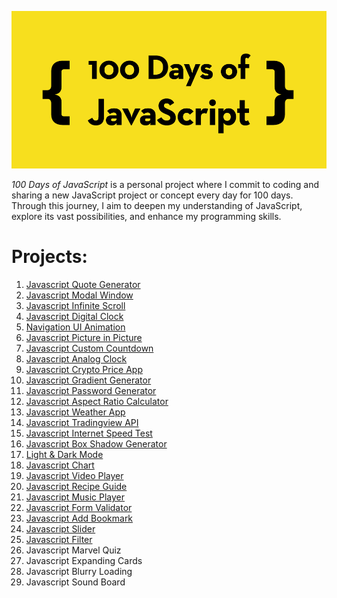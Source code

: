 ![100 Days of Javascript](100-days-of-javascript.png)

_100 Days of JavaScript_ is a personal project where I commit to coding and sharing a new JavaScript project or concept every day for 100 days. Through this journey, I aim to deepen my understanding of JavaScript, explore its vast possibilities, and enhance my programming skills.

# Projects:

1. [Javascript Quote Generator](https://alin-trinca.github.io/100-Days-of-Javascript/001%20Javascript%20Quote%20Generator/dist/index.html)
2. [Javascript Modal Window](https://alin-trinca.github.io/100-Days-of-Javascript/002%20Javascript%20Modal%20Window/dist/index.html)
3. [Javascript Infinite Scroll](https://alin-trinca.github.io/100-Days-of-Javascript/003%20Javascript%20Infinite%20Scroll/dist/index.html)
4. [Javascript Digital Clock](https://alin-trinca.github.io/100-Days-of-Javascript/004%20Javascript%20Digital%20Clock/dist/index.html)
5. [Navigation UI Animation](https://alin-trinca.github.io/100-Days-of-Javascript/005%20Navigation%20UI%20Animation/dist/index.html)
6. [Javascript Picture in Picture](https://alin-trinca.github.io/100-Days-of-Javascript/006%20Javascript%20Picture%20in%20Picture/dist/index.html)
7. [Javascript Custom Countdown](https://alin-trinca.github.io/100-Days-of-Javascript/007%20Javascript%20Custom%20Countdown/dist/index.html)
8. [Javascript Analog Clock](https://alin-trinca.github.io/100-Days-of-Javascript/008%20Javascript%20Analog%20Clock/dist/index.html)
9. [Javascript Crypto Price App](https://alin-trinca.github.io/100-Days-of-Javascript/009%20Javascript%20Crypto%20Price%20App/dist/index.html)
10. [Javascript Gradient Generator](https://alin-trinca.github.io/100-Days-of-Javascript/010%20Javascript%20Gradient%20Generator/dist/index.html)
11. [Javascript Password Generator](https://alin-trinca.github.io/100-Days-of-Javascript/011%20Javascript%20Password%20Generator/dist/index.html)
12. [Javascript Aspect Ratio Calculator](https://alin-trinca.github.io/100-Days-of-Javascript/012%20Javascript%20Aspect%20Ratio%20Calculator/dist/index.html)
13. [Javascript Weather App](https://alin-trinca.github.io/100-Days-of-Javascript/013%20Javascript%20Weather%20App/dist/index.html)
14. [Javascript Tradingview API](https://alin-trinca.github.io/100-Days-of-Javascript/014%20Javascript%20Tradingview%20API/dist/index.html)
15. [Javascript Internet Speed Test](https://alin-trinca.github.io/100-Days-of-Javascript/015%20Javascript%20Internet%20Speed%20Test/dist/index.html)
16. [Javascript Box Shadow Generator](https://alin-trinca.github.io/100-Days-of-Javascript/016%20Javascript%20Box%20Shadow%20Generator/dist/index.html)
17. [Light & Dark Mode](https://alin-trinca.github.io/100-Days-of-Javascript/017%20Light%20&%20Dark%20Mode/dist/index.html)
18. [Javascript Chart](https://alin-trinca.github.io/100-Days-of-Javascript/018%20Javascript%20Chart/dist/index.html)
19. [Javascript Video Player](https://alin-trinca.github.io/100-Days-of-Javascript/019%20Javascript%20Video%20Player/dist/index.html)
20. [Javascript Recipe Guide](https://alin-trinca.github.io/100-Days-of-Javascript/020%20Javascript%20Recipe%20Guide/dist/index.html)
21. [Javascript Music Player](https://alin-trinca.github.io/100-Days-of-Javascript/021%20Javascript%20Music%20Player/dist/index.html)
22. [Javascript Form Validator](https://alin-trinca.github.io/100-Days-of-Javascript/022%20Javascript%20Form%20Validator/dist/index.html)
23. [Javascript Add Bookmark](https://alin-trinca.github.io/100-Days-of-Javascript/023%20Javascript%20Add%20Bookmark/dist/index.html)
24. [Javascript Slider](https://alin-trinca.github.io/100-Days-of-Javascript/024%20Javascript%20Slider/dist/index.html)
25. [Javascript Filter](https://alin-trinca.github.io/100-Days-of-Javascript/025%20Javascript%20Filter/dist/index.html)
26. Javascript Marvel Quiz
27. Javascript Expanding Cards 
28. Javascript Blurry Loading 
29. Javascript Sound Board
